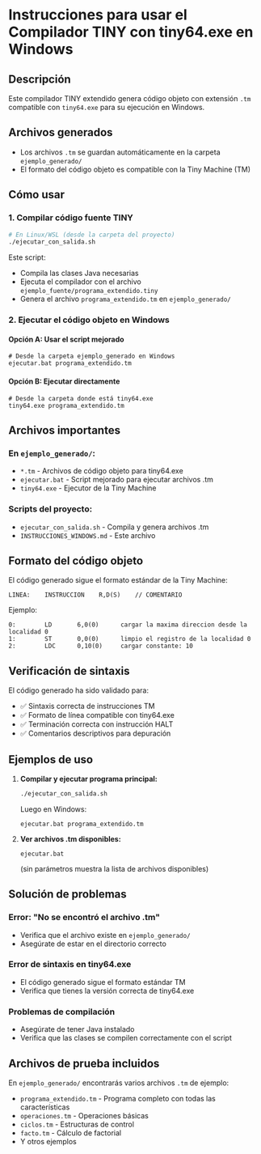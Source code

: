 # Instrucciones para usar el Compilador TINY con tiny64.exe en Windows

## Descripción
Este compilador TINY extendido genera código objeto con extensión `.tm` compatible con `tiny64.exe` para su ejecución en Windows.

## Archivos generados
- Los archivos `.tm` se guardan automáticamente en la carpeta `ejemplo_generado/`
- El formato del código objeto es compatible con la Tiny Machine (TM)

## Cómo usar

### 1. Compilar código fuente TINY
```bash
# En Linux/WSL (desde la carpeta del proyecto)
./ejecutar_con_salida.sh
```

Este script:
- Compila las clases Java necesarias
- Ejecuta el compilador con el archivo `ejemplo_fuente/programa_extendido.tiny`
- Genera el archivo `programa_extendido.tm` en `ejemplo_generado/`

### 2. Ejecutar el código objeto en Windows

#### Opción A: Usar el script mejorado
```batch
# Desde la carpeta ejemplo_generado en Windows
ejecutar.bat programa_extendido.tm
```

#### Opción B: Ejecutar directamente
```batch
# Desde la carpeta donde está tiny64.exe
tiny64.exe programa_extendido.tm
```

## Archivos importantes

### En `ejemplo_generado/`:
- `*.tm` - Archivos de código objeto para tiny64.exe
- `ejecutar.bat` - Script mejorado para ejecutar archivos .tm
- `tiny64.exe` - Ejecutor de la Tiny Machine

### Scripts del proyecto:
- `ejecutar_con_salida.sh` - Compila y genera archivos .tm
- `INSTRUCCIONES_WINDOWS.md` - Este archivo

## Formato del código objeto

El código generado sigue el formato estándar de la Tiny Machine:
```
LINEA:    INSTRUCCION    R,D(S)    // COMENTARIO
```

Ejemplo:
```
0:        LD       6,0(0)      cargar la maxima direccion desde la localidad 0
1:        ST       0,0(0)      limpio el registro de la localidad 0
2:        LDC      0,10(0)     cargar constante: 10
```

## Verificación de sintaxis

El código generado ha sido validado para:
- ✅ Sintaxis correcta de instrucciones TM
- ✅ Formato de línea compatible con tiny64.exe
- ✅ Terminación correcta con instrucción HALT
- ✅ Comentarios descriptivos para depuración

## Ejemplos de uso

1. **Compilar y ejecutar programa principal:**
   ```bash
   ./ejecutar_con_salida.sh
   ```
   Luego en Windows:
   ```batch
   ejecutar.bat programa_extendido.tm
   ```

2. **Ver archivos .tm disponibles:**
   ```batch
   ejecutar.bat
   ```
   (sin parámetros muestra la lista de archivos disponibles)

## Solución de problemas

### Error: "No se encontró el archivo .tm"
- Verifica que el archivo existe en `ejemplo_generado/`
- Asegúrate de estar en el directorio correcto

### Error de sintaxis en tiny64.exe
- El código generado sigue el formato estándar TM
- Verifica que tienes la versión correcta de tiny64.exe

### Problemas de compilación
- Asegúrate de tener Java instalado
- Verifica que las clases se compilen correctamente con el script

## Archivos de prueba incluidos

En `ejemplo_generado/` encontrarás varios archivos `.tm` de ejemplo:
- `programa_extendido.tm` - Programa completo con todas las características
- `operaciones.tm` - Operaciones básicas
- `ciclos.tm` - Estructuras de control
- `facto.tm` - Cálculo de factorial
- Y otros ejemplos